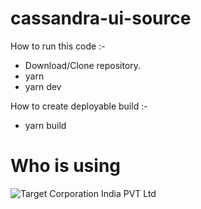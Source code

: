 # cassandra-ui-source

How to run this code :-

- Download/Clone repository.
- yarn
- yarn dev


How to create deployable build :- 
- yarn build


# Who is using
![Target Corporation India PVT Ltd](https://images.app.goo.gl/9gh2BeTLyMWtqUS79)
